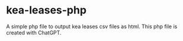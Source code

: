 # kea-leases-php

A simple php file to output kea leases csv files as html. This php file is created with ChatGPT.
